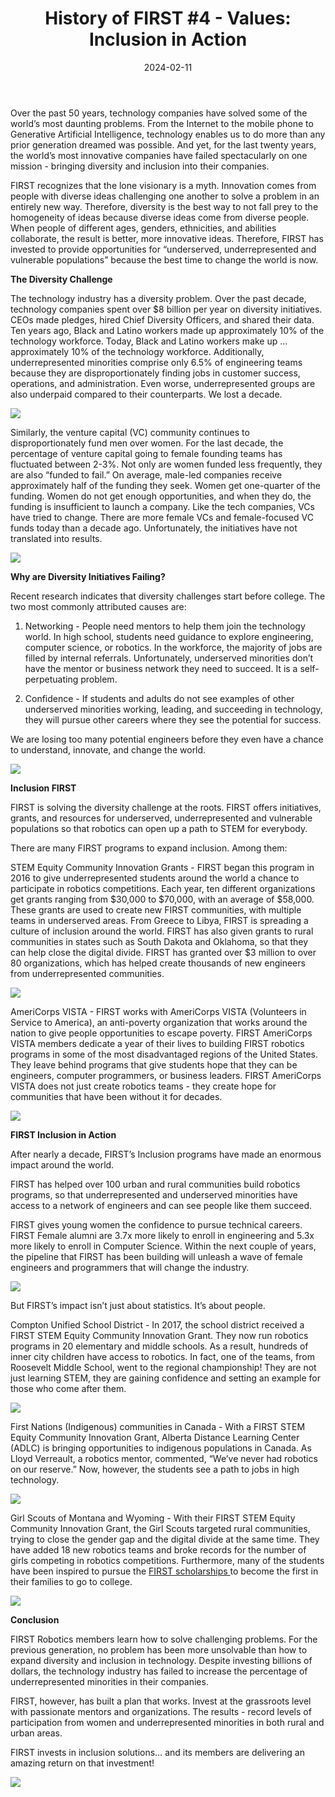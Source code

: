 ﻿---
title: "History of FIRST #4 - Values: Inclusion in Action"
date: "2024-02-11"
description: "History of FIRST, #4"
thumbnail: "/static/images/blog/feb11_24/ADLC.jpg"
---

Over the past 50 years, technology companies have solved some of the world’s most daunting problems. From the Internet to the mobile phone to Generative Artificial Intelligence, technology enables us to do more than any prior generation dreamed was possible. And yet, for the last twenty years, the world’s most innovative companies have failed spectacularly on one mission - bringing diversity and inclusion into their companies.


FIRST recognizes that the lone visionary is a myth. Innovation comes from people with diverse ideas challenging one another to solve a problem in an entirely new way. Therefore, diversity is the best way to not fall prey to the homogeneity of ideas because diverse ideas come from diverse people. When people of different ages, genders, ethnicities, and abilities collaborate, the result is better, more innovative ideas. Therefore, FIRST has invested to provide opportunities for “underserved, underrepresented and vulnerable populations” because the best time to change the world is now. 


**The Diversity Challenge**
 
The technology industry has a diversity problem. Over the past decade, technology companies spent over $8 billion per year on diversity initiatives. CEOs made pledges, hired Chief Diversity Officers, and shared their data. Ten years ago, Black and Latino workers made up approximately 10% of the technology workforce. Today, Black and Latino workers make up … approximately 10% of the technology workforce. Additionally, underrepresented minorities comprise only 6.5% of engineering teams because they are disproportionately finding jobs in customer success, operations, and administration. Even worse, underrepresented groups are also underpaid compared to their counterparts. We lost a decade. 

![](/static/images/blog/feb11_24/DiversityIssues.png)


Similarly, the venture capital (VC) community continues to disproportionately fund men over women. For the last decade, the percentage of venture capital going to female founding teams has fluctuated between 2-3%. Not only are women funded less frequently, they are also “funded to fail.” On average, male-led companies receive approximately half of the funding they seek. Women get one-quarter of the funding. Women do not get enough opportunities, and when they do, the funding is insufficient to launch a company. Like the tech companies, VCs have tried to change. There are more female VCs and female-focused VC funds today than a decade ago. Unfortunately, the initiatives have not translated into results. 

![](/static/images/blog/feb11_24/Founders.webp)


**Why are Diversity Initiatives Failing?**


Recent research indicates that diversity challenges start before college. The two most commonly attributed causes are:

1. Networking - People need mentors to help them join the technology world. In high school, students need guidance to explore engineering, computer science, or robotics. In the workforce, the majority of jobs are filled by internal referrals. Unfortunately, underserved minorities don’t have the mentor or business network they need to succeed. It is a self-perpetuating problem.
 
2. Confidence - If students and adults do not see examples of other underserved minorities working, leading, and succeeding in technology, they will pursue other careers where they see the potential for success. 


We are losing too many potential engineers before they even have a chance to understand, innovate, and change the world. 

![](/static/images/blog/feb11_24/Network.jpg)


**Inclusion FIRST**


FIRST is solving the diversity challenge at the roots. FIRST offers initiatives, grants, and resources for underserved, underrepresented and vulnerable populations so that robotics can open up a path to STEM for everybody. 


There are many FIRST programs to expand inclusion. Among them:

STEM Equity Community Innovation Grants -  FIRST began this program in 2016 to give underrepresented students around the world a chance to participate in robotics competitions. Each year, ten different organizations get grants ranging from $30,000 to $70,000, with an average of $58,000. These grants are used to create new FIRST communities, with multiple teams in underserved areas. From Greece to Libya, FIRST is spreading a culture of inclusion around the world. FIRST has also given grants to rural communities in states such as South Dakota and Oklahoma, so that they can help close the digital divide.  FIRST has granted over $3 million to over 80 organizations, which has helped create thousands of new engineers from underrepresented communities.

![](/static/images/blog/feb11_24/EquityGrant.webp)


AmeriCorps VISTA - FIRST works with AmeriCorps VISTA (Volunteers in Service to America), an anti-poverty organization that works around the nation to give people opportunities to escape poverty. FIRST AmeriCorps VISTA members dedicate a year of their lives to building FIRST robotics programs in some of the most disadvantaged regions of the United States. They leave behind programs that give students hope that they can be engineers, computer programmers, or business leaders. FIRST AmeriCorps VISTA does not just create robotics teams - they create hope for communities that have been without it for decades.  

![](/static/images/blog/feb11_24/VISTA.png)






**FIRST Inclusion in Action**


After nearly a decade, FIRST’s Inclusion programs have made an enormous impact around the world. 


FIRST has helped over 100 urban and rural communities build robotics programs, so that underrepresented and underserved minorities have access to a network of engineers and can see people like them succeed. 


FIRST gives young women the confidence to pursue technical careers. FIRST Female alumni are 3.7x more likely to enroll in engineering and 5.3x more likely to enroll in Computer Science. Within the next couple of years, the pipeline that FIRST has been building will unleash a wave of female engineers and programmers that will change the industry. 

![](/static/images/blog/feb11_24/Stats.png)


But FIRST’s impact isn’t just about statistics. It’s about people. 


Compton Unified School District - In 2017, the school district received a FIRST STEM Equity Community Innovation Grant. They now run robotics programs in 20 elementary and middle schools. As a result, hundreds of inner city children have access to robotics. In fact, one of the teams, from Roosevelt Middle School, went to the regional championship! They are not just learning STEM, they are gaining confidence and setting an example for those who come after them. 

![](/static/images/blog/feb11_24/Compton.jpg)


First Nations (Indigenous) communities in Canada - With a FIRST STEM Equity Community Innovation Grant, Alberta Distance Learning Center (ADLC) is bringing opportunities to indigenous populations in Canada. As Lloyd Verreault, a robotics mentor, commented, “We’ve never had robotics on our reserve.” Now, however, the students see a path to jobs in high technology. 

![](/static/images/blog/feb11_24/ADLC.jpg)


Girl Scouts of Montana and Wyoming - With their FIRST STEM Equity Community Innovation Grant, the Girl Scouts targeted rural communities, trying to close the gender gap and the digital divide at the same time. They have added 18 new robotics teams and broke records for the number of girls competing in robotics competitions. Furthermore, many of the students have been inspired to pursue the <a href=FIRST_Impact> FIRST scholarships </a> to become the first in their families to go to college. 

![](/static/images/blog/feb11_24/Scouts.png)


**Conclusion**


FIRST Robotics members learn how to solve challenging problems. For the previous generation, no problem has been more unsolvable than how to expand diversity and inclusion in technology. Despite investing billions of dollars, the technology industry has failed to increase the percentage of underrepresented minorities in their companies. 


FIRST, however, has built a plan that works. Invest at the grassroots level with passionate mentors and organizations. The results - record levels of participation from women and underrepresented minorities in both rural and urban areas. 


FIRST invests in inclusion solutions… and its members are delivering an amazing return on that investment!

![](/static/images/blog/feb11_24/Diversity.jpg)
